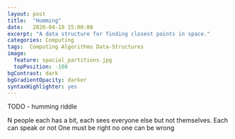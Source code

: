 ```yaml
---
layout: post
title:  "Humming"
date:   2020-04-10 15:00:00
excerpt: "A data structure for finding closest points in space."
categories: Computing
tags:  Computing Algorithms Data-Structures
image:
  feature: spacial_partitions.jpg
  topPosition: -100
bgContrast: dark
bgGradientOpacity: darker
syntaxHighlighter: yes
---
```

TODO - humming riddle

N people each has a bit, each sees everyone else but not themselves.
Each can speak or not
One must be right no one can be wrong